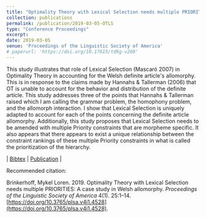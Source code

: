```yaml
---
title: "Optimality Theory with Lexical Selection needs multiple PRIORITIES: A case study in Welsh allomorphy"
collection: publications
permalink: /publication/2019-03-05-OTLS
type: "Conference Proceedings"
excerpt: 
date: 2019-03-05
venue: 'Proceedings of the Linguistic Society of America'
# paperurl: 'https://doi.org/10.17615/td9g-v269'
---
```


This study illustrates that role of Lexical Selection (Mascaró 2007) in Optimality Theory in accounting for the Welsh definite article's allomorphy. This is in response to the claims made by Hannahs & Tallerman (2006) that OT is unable to account for the behavior and distribution of the definite article. This study addresses three of the points that Hannahs & Tallerman raised which I am calling the grammar problem, the homophony problem, and the allomorph interaction. I show that Lexical Selection is uniquely adapted to account for each of the points concerning the definite article allomorphy. Additionally, this study proposes that Lexical Selection needs to be amended with multiple Priority constraints that are morpheme specific. It also appears that there appears to exist a unique relationship between the constraint rankings of these multiple Priority constraints in what is called the prioritization of the hierarchy.

\| [Bibtex](../../bibliographies/brinkerhoffOptimalityTheoryLexical2019.bib) \| [Publication](../../files/brinkerhoffOptimalityTheoryLexical2019.pdf) \| 

Recommended citation:

Brinkerhoff, Mykel Loren. 2019. Optimality Theory with Lexical Selection needs multiple PRIORITIES: A case study in Welsh allomorphy. *Proceedings of the Linguistic Society of America* 4(1). 25:1–14. [https://doi.org/10.3765/plsa.v4i1.4528](https://doi.org/10.3765/plsa.v4i1.4528).